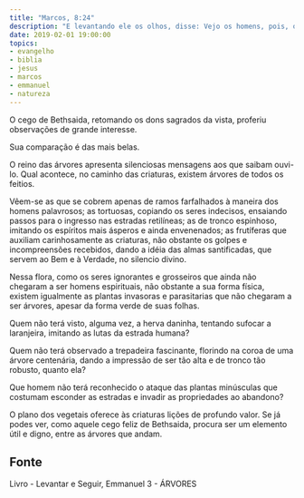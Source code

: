 ```yaml
---
title: "Marcos, 8:24"
description: "E levantando ele os olhos, disse: Vejo os homens, pois, os vejo como árvores que andam."
date: 2019-02-01 19:00:00
topics: 
- evangelho
- biblia
- jesus
- marcos
- emmanuel
- natureza
---
```


O cego de Bethsaida, retomando os dons sagrados da vista, proferiu observações
de grande interesse.

Sua comparação é das mais belas.

O reino das árvores apresenta silenciosas mensagens aos que saibam ouvi-lo.
Qual acontece, no caminho das criaturas, existem árvores de todos os feitios.

Vêem-se as que se cobrem apenas de ramos farfalhados à maneira dos homens
palavrosos; as tortuosas, copiando os seres indecisos, ensaiando passos para o
ingresso nas estradas retilíneas; as de tronco espinhoso, imitando os espíritos
mais ásperos e ainda envenenados; as frutíferas que auxiliam carinhosamente as
criaturas, não obstante os golpes e incompreensões recebidos, dando a idéia das
almas santificadas, que servem ao Bem e à Verdade, no silencio divino.

Nessa flora, como os seres ignorantes e grosseiros que ainda não chegaram a ser
homens espirituais, não obstante a sua forma física, existem igualmente as
plantas invasoras e parasitarias que não chegaram a ser árvores, apesar da forma
verde de suas folhas.

Quem não terá visto, alguma vez, a herva daninha, tentando sufocar a laranjeira,
imitando as lutas da estrada humana?

Quem não terá observado a trepadeira fascinante, florindo na coroa de uma árvore
centenária, dando a impressão de ser tão alta e de tronco tão robusto, quanto
ela?

Que homem não terá reconhecido o ataque das plantas minúsculas que costumam
esconder as estradas e invadir as propriedades ao abandono?

O plano dos vegetais oferece às criaturas lições de profundo valor. Se já podes
ver, como aquele cego feliz de Bethsaida, procura ser um elemento útil e digno,
entre as árvores que andam.


## Fonte
Livro - Levantar e Seguir, Emmanuel
3 - ÁRVORES
